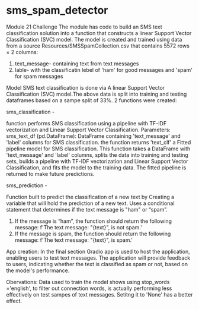 # sms_spam_detector

Module 21 Challenge
The module has code to build an SMS text classification solution into a function that constructs a linear Support Vector Classification (SVC) model. The model is created and trained using data from a source Resources/SMSSpamCollection.csv that contains 5572 rows × 2 columns:
1) text_message- containing text from text messages
2) lable- with the classificatin lebel of 'ham' for good messages and 'spam' for spam messages

Model
SMS text classification is done via A linear Support Vector Classification (SVC) model.The above data is split into training and testing  dataframes based on a sampe split of 33%. 
2 functions were created:

sms_classification - 

function performs SMS classification using a pipeline with TF-IDF vectorization and Linear Support Vector Classification.
Parameters: sms_text_df (pd.DataFrame): DataFrame containing 'text_message' and 'label' columns for SMS classification. the function  returns 'text_clf' a Fitted pipeline model for SMS classification. This function takes a DataFrame with 'text_message' and 'label' columns, splits the data into training and testing sets, builds a pipeline with TF-IDF vectorization and Linear Support Vector Classification, and fits the model to the training data. The fitted pipeline is returned to make future predictions.

sms_prediction -

Function built to predict the classification of a new text by Creating a variable that will hold the prediction of a new text.
Uses a conditional statement that determines if the text message is "ham" or “spam”.
1) If the message is “ham”, the function should return the following message: f'The text message: "{text}", is not spam.'
2) If the message is spam, the function should return the following message: f'The text message: "{text}", is spam.'


App creation:
In the final section Gradio app is used to host the application, enabling users to test text messages. The application will provide feedback to users, indicating whether the text is classified as spam or not, based on the model's performance.

Obervations:
Data used to train the model shows using stop_words ='english', to filter out connection words, is actually performing less effectively on test sampes of text messages. Setitng it to 'None' has a better effect.
